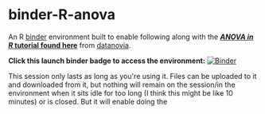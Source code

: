 # binder-R-anova
An R [binder](https://mybinder.readthedocs.io/en/latest/) environment built to enable following along with the [***ANOVA in R* tutorial found here**](https://www.datanovia.com/en/lessons/anova-in-r/) from [datanovia](https://www.datanovia.com/en/).

**Click this launch binder badge to access the environment:**
[![Binder](https://mybinder.org/badge_logo.svg)](https://mybinder.org/v2/gh/AstrobioMike/binder-R-anova/master?urlpath=rstudio)

This session only lasts as long as you're using it. Files can be uploaded to it and downloaded from it, but nothing will remain on the session/in the environment when it sits idle for too long (I think this might be like 10 minutes) or is closed. But it will enable doing the 
